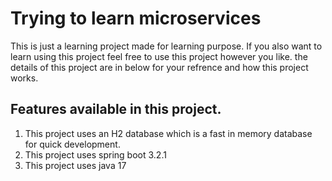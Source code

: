 # Trying to learn microservices
This is just a learning project made for learning purpose. If you also want to learn using this project feel free to use this project however you like. the details of this project are in below for your refrence and how this project works.

## Features available in this project.
1. This project uses an H2 database which is a fast in memory database for quick development.
2. This project uses spring boot 3.2.1
3. This project uses java 17


